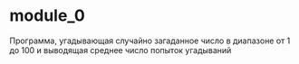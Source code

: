 # module_0
Программа, угадывающая случайно загаданное число в диапазоне от 1 до 100 и выводящая среднее число попыток угадываний
